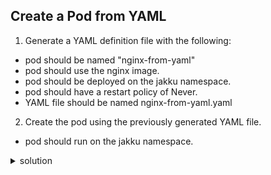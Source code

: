 ## Create a Pod from YAML

1. Generate a YAML definition file with the following:
- pod should be named "nginx-from-yaml"
- pod should use the nginx image.
- pod should be deployed on the jakku namespace.
- pod should have a restart policy of Never.
- YAML file should be named nginx-from-yaml.yaml

2. Create the pod using the previously generated YAML file.
- pod should run on the jakku namespace.
  
<details>
<summary>solution</summary>
<p>

```
kubectl run nginx-from-yaml --image=nginx --dry-run=client -n jakku --restart=Never -o yaml > nginx-from-yaml.yaml

kubectl apply -f nginx-from-yaml.yaml -n jakku
```
</p>
</details>
